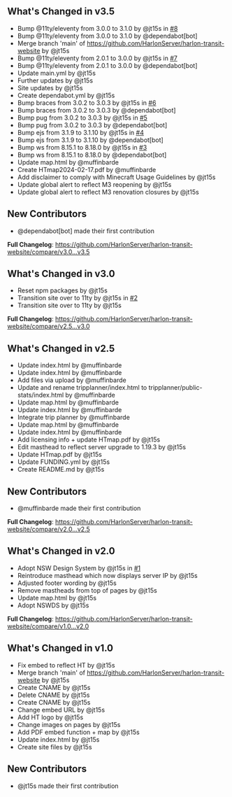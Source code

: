 ## What's Changed in v3.5
* Bump @11ty/eleventy from 3.0.0 to 3.1.0 by @jt15s in [#8](https://github.com/HarlonServer/harlon-transit-website/pull/8)
* Bump @11ty/eleventy from 3.0.0 to 3.1.0 by @dependabot[bot]
* Merge branch 'main' of https://github.com/HarlonServer/harlon-transit-website by @jt15s
* Bump @11ty/eleventy from 2.0.1 to 3.0.0 by @jt15s in [#7](https://github.com/HarlonServer/harlon-transit-website/pull/7)
* Bump @11ty/eleventy from 2.0.1 to 3.0.0 by @dependabot[bot]
* Update main.yml by @jt15s
* Further updates by @jt15s
* Site updates by @jt15s
* Create dependabot.yml by @jt15s
* Bump braces from 3.0.2 to 3.0.3 by @jt15s in [#6](https://github.com/HarlonServer/harlon-transit-website/pull/6)
* Bump braces from 3.0.2 to 3.0.3 by @dependabot[bot]
* Bump pug from 3.0.2 to 3.0.3 by @jt15s in [#5](https://github.com/HarlonServer/harlon-transit-website/pull/5)
* Bump pug from 3.0.2 to 3.0.3 by @dependabot[bot]
* Bump ejs from 3.1.9 to 3.1.10 by @jt15s in [#4](https://github.com/HarlonServer/harlon-transit-website/pull/4)
* Bump ejs from 3.1.9 to 3.1.10 by @dependabot[bot]
* Bump ws from 8.15.1 to 8.18.0 by @jt15s in [#3](https://github.com/HarlonServer/harlon-transit-website/pull/3)
* Bump ws from 8.15.1 to 8.18.0 by @dependabot[bot]
* Update map.html by @muffinbarde
* Create HTmap2024-02-17.pdf by @muffinbarde
* Add disclaimer to comply with Minecraft Usage Guidelines by @jt15s
* Update global alert to reflect M3 reopening by @jt15s
* Update global alert to reflect M3 renovation closures by @jt15s

## New Contributors
* @dependabot[bot] made their first contribution

**Full Changelog**: https://github.com/HarlonServer/harlon-transit-website/compare/v3.0...v3.5

## What's Changed in v3.0
* Reset npm packages by @jt15s
* Transition site over to 11ty by @jt15s in [#2](https://github.com/HarlonServer/harlon-transit-website/pull/2)
* Transition site over to 11ty by @jt15s

**Full Changelog**: https://github.com/HarlonServer/harlon-transit-website/compare/v2.5...v3.0

## What's Changed in v2.5
* Update index.html by @muffinbarde
* Update index.html by @muffinbarde
* Add files via upload by @muffinbarde
* Update and rename tripplanner/index.html to tripplanner/public-stats/index.html by @muffinbarde
* Update map.html by @muffinbarde
* Update index.html by @muffinbarde
* Integrate trip planner by @muffinbarde
* Update map.html by @muffinbarde
* Update index.html by @muffinbarde
* Add licensing info + update HTmap.pdf by @jt15s
* Edit masthead to reflect server upgrade to 1.19.3 by @jt15s
* Update HTmap.pdf by @jt15s
* Update FUNDING.yml by @jt15s
* Create README.md by @jt15s

## New Contributors
* @muffinbarde made their first contribution

**Full Changelog**: https://github.com/HarlonServer/harlon-transit-website/compare/v2.0...v2.5

## What's Changed in v2.0
* Adopt NSW Design System by @jt15s in [#1](https://github.com/HarlonServer/harlon-transit-website/pull/1)
* Reintroduce masthead which now displays server IP by @jt15s
* Adjusted footer wording by @jt15s
* Remove mastheads from top of pages by @jt15s
* Update map.html by @jt15s
* Adopt NSWDS by @jt15s

**Full Changelog**: https://github.com/HarlonServer/harlon-transit-website/compare/v1.0...v2.0

## What's Changed in v1.0
* Fix embed to reflect HT by @jt15s
* Merge branch 'main' of https://github.com/HarlonServer/harlon-transit-website by @jt15s
* Create CNAME by @jt15s
* Delete CNAME by @jt15s
* Create CNAME by @jt15s
* Change embed URL by @jt15s
* Add HT logo by @jt15s
* Change images on pages by @jt15s
* Add PDF embed function + map by @jt15s
* Update index.html by @jt15s
* Create site files by @jt15s

## New Contributors
* @jt15s made their first contribution

<!-- generated by git-cliff -->
